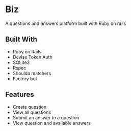 # Biz
A questions and answers platform built with Ruby on rails

## Built With
* Ruby on Rails
* Devise Token Auth
* SQLite3
* Rspec
* Shoulda matchers
* Factory bot

## Features
* Create question
* View all questions
* Submit an answer to a question
* View question and available answers
